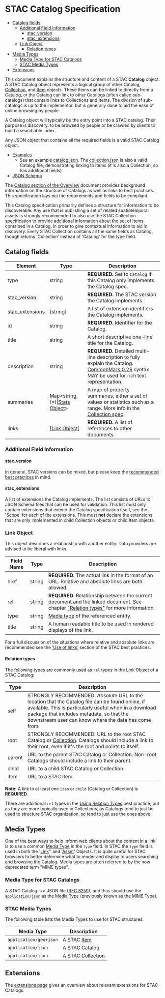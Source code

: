 # STAC Catalog Specification <!-- omit in toc --> 

- [Catalog fields](#catalog-fields)
  - [Additional Field Information](#additional-field-information)
    - [stac_version](#stac_version)
    - [stac_extensions](#stac_extensions)
  - [Link Object](#link-object)
    - [Relation types](#relation-types)
- [Media Types](#media-types)
  - [Media Type for STAC Catalogs](#media-type-for-stac-catalogs)
  - [STAC Media Types](#stac-media-types)
- [Extensions](#extensions)

This document explains the structure and content of a STAC **Catalog** object. A STAC Catalog object 
represents a logical group of other Catalog, 
[Collection](../collection-spec/collection-spec.md), and [Item](../item-spec/item-spec.md) objects. 
These Items can be linked to directly from a Catalog, or the Catalog can link to other Catalogs (often called 
sub-catalogs) that contain links to Collections and Items. The division of sub-catalogs is up to the implementor,
but is generally done to aid the ease of online browsing by people. 

A Catalog object will typically be the entry point into a STAC catalog. Their 
purpose is discovery: to be browsed by people or be crawled
by clients to build a searchable index.  

Any JSON object that contains all the required fields is a valid STAC Catalog object.

- [Examples](../examples/)
  - See an example [catalog.json](../examples/catalog.json). The [collection.json](../examples/collection.json) is also a valid
  Catalog file, demonstrating linking to items (it is also a Collection, so has additional fields)
- [JSON Schema](json-schema/catalog.json)

The [Catalog section of the Overview](../overview.md#catalog-overview) document provides background information on 
the structure of Catalogs as well as links to best practices. This specification lays out the requirements
and fields to be compliant.

This Catalog specification primarily defines a structure for information to be discoverable. Any use 
that is publishing a set of related spatiotemporal assets is strongly recommended to also use the 
STAC Collection specification to provide additional information about the set of Items 
contained in a Catalog, in order to give contextual information to aid in discovery. Every STAC Collection contains all
the same fields as Catalog, though returns 'Collection' instead of 'Catalog' for the type field.

## Catalog fields

| Element         | Type          | Description                                                  |
| --------------- | ------------- | ------------------------------------------------------------ |
| type            | string        | **REQUIRED.** Set to `Catalog` if this Catalog only implements the Catalog spec. |
| stac_version    | string        | **REQUIRED.** The STAC version the Catalog implements. |
| stac_extensions | \[string]     | A list of extension identifiers the Catalog implements.                 |
| id              | string        | **REQUIRED.** Identifier for the Catalog.                    |
| title           | string        | A short descriptive one-line title for the Catalog.          |
| description     | string        | **REQUIRED.** Detailed multi-line description to fully explain the Catalog. [CommonMark 0.29](http://commonmark.org/) syntax MAY be used for rich text representation. |
| summaries       | Map<string, \[*]\|[Stats Object](../collection-spec/collection-spec.md#stats-object)> | A map of property summaries, either a set of values or statistics such as a range. More info in the [Collection spec](../collection-spec/collection-spec.md#summaries). |
| links           | [[Link Object](#link-object)] | **REQUIRED.** A list of references to other documents.       |

### Additional Field Information

#### stac_version

In general, STAC versions can be mixed, but please keep the [recommended best practices](../best-practices.md#mixing-stac-versions) in mind.

#### stac_extensions

A list of extensions the Catalog implements.
The list consists of URLs to JSON Schema files that can be used for validation.
This list must only contain extensions that extend the Catalog specification itself,
see the 'Scope' for each of the extensions.
This must **not** declare the extensions that are only implemented in child Collection objects or child Item objects.

### Link Object

This object describes a relationship with another entity. Data providers are advised to be liberal
with links.

| Field Name | Type   | Description |
| ---------- | ------ | ----------- |
| href       | string | **REQUIRED.** The actual link in the format of an URL. Relative and absolute links are both allowed. |
| rel        | string | **REQUIRED.** Relationship between the current document and the linked document. See chapter ["Relation types"](#relation-types) for more information. |
| type       | string | [Media type](#media-types) of the referenced entity. |
| title      | string | A human readable title to be used in rendered displays of the link. |

For a full discussion of the situations where relative and absolute links are recommended see the
['Use of links'](../best-practices.md#use-of-links) section of the STAC best practices.

#### Relation types

The following types are commonly used as `rel` types in the Link Object of a STAC Catalog:

| Type    | Description |
| ------- | ----------- |
| self    | STRONGLY RECOMMENDED. *Absolute* URL to the location that the Catalog file can be found online, if available. This is particularly useful when in a download package that includes metadata, so that the downstream user can know where the data has come from. |
| root    | STRONGLY RECOMMENDED. URL to the root STAC Catalog or [Collection](../collection-spec/README.md). Catalogs should include a link to their root, even if it's the root and points to itself. |
| parent  | URL to the parent STAC Catalog or Collection. Non-root Catalogs should include a link to their parent. |
| child   | URL to a child STAC Catalog or Collection. |
| item    | URL to a STAC Item. |

**Note:** A link to at least one `item` or `child` (Catalog or Collection) is **REQUIRED**.

There are additional `rel` types in the [Using Relation Types](../best-practices.md#using-relation-types) best practice, but as 
they are more typically used in Collections, as Catalogs tend to just be used to structure STAC organization, so tend to just use
the ones above.

## Media Types

One of the best ways to help inform web clients about the content in a link is to use a common [Media 
Type](https://en.wikipedia.org/wiki/Media_type) in the `type` field. In STAC the `type` field is used in both the 
'[Link](#link-object)'' and '[Asset](../item-spec/item-spec.md#asset-object)' Objects. It is quite useful for STAC browsers to better determine
what to render and display to users searching and browsing the Catalog.  Media types are often referred to by the 
now deprecated term "MIME types". 

### Media Type for STAC Catalogs

A STAC Catalog is a JSON file ([RFC 8259](https://tools.ietf.org/html/rfc8259)), and thus should use the 
[`application/json`](https://tools.ietf.org/html/rfc8259#section-11) as the [Media Type](https://en.wikipedia.org/wiki/Media_type) 
(previously known as the MIME Type). 

### STAC Media Types

The following table lists the Media Types to use for STAC structures.

| Media Type             | Description                                                |
| ---------------------- | ---------------------------------------------------------- |
| `application/geo+json` | A STAC [Item](../item-spec/item-spec.md)                   |
| `application/json`     | A STAC Catalog            |
| `application/json`     | A STAC [Collection](../collection-spec/collection-spec.md) |

## Extensions

The [extensions page](../extensions/) gives an overview about relevant extensions for STAC Catalogs.
